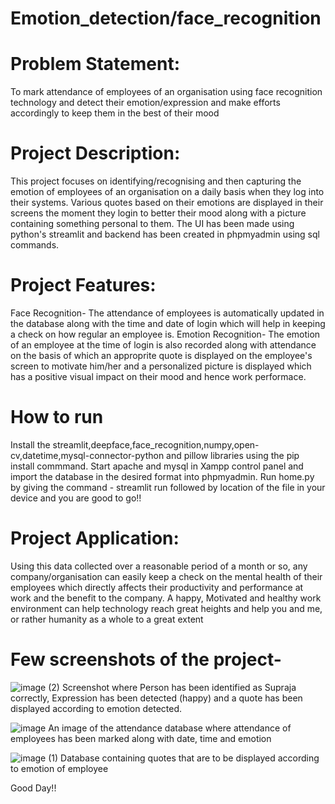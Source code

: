 # Emotion_detection/face_recognition

# Problem Statement:
To mark attendance of employees of an organisation using face recognition technology and detect their emotion/expression and make efforts accordingly to keep them in the best of their mood

# Project Description:
This project focuses on identifying/recognising and then capturing the emotion of employees of an organisation on a daily basis when they log into their systems.
Various quotes based on their emotions are displayed in their screens the moment they login to better their mood along with a picture containing something personal to them. 
The UI has been made using python's streamlit and backend has been created in phpmyadmin using sql commands.

# Project Features:
Face Recognition- The attendance of employees is automatically updated in the database along with the time and date of login which will help in keeping a check on how regular an employee is.
Emotion Recognition- The emotion of an employee at the time of login is also recorded along with attendance on the basis of which an approprite quote is displayed on the employee's screen to motivate him/her and a personalized picture is displayed which has a positive visual impact on their mood and hence work performace.

# How to run
Install the streamlit,deepface,face_recognition,numpy,open-cv,datetime,mysql-connector-python and pillow libraries using the pip install commmand.
Start apache and mysql in Xampp control panel and import the database in the desired format into phpmyadmin. 
Run home.py by giving the command - streamlit run followed by location of the file in your device and you are good to go!!

# Project Application:
Using this data collected over a reasonable period of a month or so, any company/organisation can easily keep a check on the mental health of their employees which directly affects their productivity and performance at work and the benefit to the company.
A happy, Motivated and healthy work environment can help technology reach great heights and help you and me, or rather humanity as a whole to a great extent

# Few screenshots of the project-

![image (2)](https://github.com/kkumarsupraja/Emotion_detection/assets/77972491/02a32773-2157-4466-87aa-2583501720cf)
Screenshot where Person has been identified as Supraja correctly, Expression has been detected (happy) and a quote has been displayed according to emotion detected.

![image](https://github.com/kkumarsupraja/Emotion_detection/assets/77972491/17062a8b-7758-4938-ab84-ef71e1d51e24)
An image of the attendance database where attendance of employees has been marked along with date, time and emotion

![image (1)](https://github.com/kkumarsupraja/Emotion_detection/assets/77972491/c9a7a63b-0060-42c5-a3a2-cc070ada995f)
Database containing quotes that are to be displayed according to emotion of employee

Good Day!!


